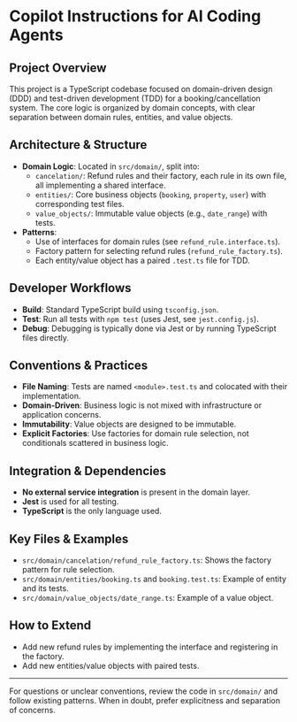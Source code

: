 # Copilot Instructions for AI Coding Agents

## Project Overview
This project is a TypeScript codebase focused on domain-driven design (DDD) and test-driven development (TDD) for a booking/cancellation system. The core logic is organized by domain concepts, with clear separation between domain rules, entities, and value objects.

## Architecture & Structure
- **Domain Logic**: Located in `src/domain/`, split into:
  - `cancelation/`: Refund rules and their factory, each rule in its own file, all implementing a shared interface.
  - `entities/`: Core business objects (`booking`, `property`, `user`) with corresponding test files.
  - `value_objects/`: Immutable value objects (e.g., `date_range`) with tests.
- **Patterns**:
  - Use of interfaces for domain rules (see `refund_rule.interface.ts`).
  - Factory pattern for selecting refund rules (`refund_rule_factory.ts`).
  - Each entity/value object has a paired `.test.ts` file for TDD.

## Developer Workflows
- **Build**: Standard TypeScript build using `tsconfig.json`.
- **Test**: Run all tests with `npm test` (uses Jest, see `jest.config.js`).
- **Debug**: Debugging is typically done via Jest or by running TypeScript files directly.

## Conventions & Practices
- **File Naming**: Tests are named `<module>.test.ts` and colocated with their implementation.
- **Domain-Driven**: Business logic is not mixed with infrastructure or application concerns.
- **Immutability**: Value objects are designed to be immutable.
- **Explicit Factories**: Use factories for domain rule selection, not conditionals scattered in business logic.

## Integration & Dependencies
- **No external service integration** is present in the domain layer.
- **Jest** is used for all testing.
- **TypeScript** is the only language used.

## Key Files & Examples
- `src/domain/cancelation/refund_rule_factory.ts`: Shows the factory pattern for rule selection.
- `src/domain/entities/booking.ts` and `booking.test.ts`: Example of entity and its tests.
- `src/domain/value_objects/date_range.ts`: Example of a value object.

## How to Extend
- Add new refund rules by implementing the interface and registering in the factory.
- Add new entities/value objects with paired tests.

---
For questions or unclear conventions, review the code in `src/domain/` and follow existing patterns. When in doubt, prefer explicitness and separation of concerns.
